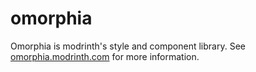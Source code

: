 # omorphia

Omorphia is modrinth's style and component library. See [omorphia.modrinth.com](https://omorphia.modrinth.com) for more information.
